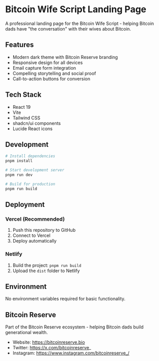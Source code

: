 # Bitcoin Wife Script Landing Page

A professional landing page for the Bitcoin Wife Script - helping Bitcoin dads have "the conversation" with their wives about Bitcoin.

## Features

- Modern dark theme with Bitcoin Reserve branding
- Responsive design for all devices
- Email capture form integration
- Compelling storytelling and social proof
- Call-to-action buttons for conversion

## Tech Stack

- React 19
- Vite
- Tailwind CSS
- shadcn/ui components
- Lucide React icons

## Development

```bash
# Install dependencies
pnpm install

# Start development server
pnpm run dev

# Build for production
pnpm run build
```

## Deployment

### Vercel (Recommended)
1. Push this repository to GitHub
2. Connect to Vercel
3. Deploy automatically

### Netlify
1. Build the project: `pnpm run build`
2. Upload the `dist` folder to Netlify

## Environment

No environment variables required for basic functionality.

## Bitcoin Reserve

Part of the Bitcoin Reserve ecosystem - helping Bitcoin dads build generational wealth.

- Website: https://bitcoinreserve.bio
- Twitter: https://x.com/bitcoinreserve_
- Instagram: https://www.instagram.com/bitcoinreserve_/

